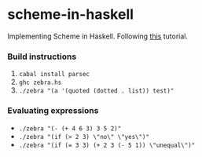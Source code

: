 # scheme-in-haskell

Implementing Scheme in Haskell. Following [this](https://en.wikibooks.org/wiki/Write_Yourself_a_Scheme_in_48_Hours) tutorial.

### Build instructions

1. `cabal install parsec`
2. `ghc zebra.hs`
3. `./zebra "(a '(quoted (dotted . list)) test)"`

### Evaluating expressions

- `./zebra "(- (+ 4 6 3) 3 5 2)"`
- `./zebra "(if (> 2 3) \"no\" \"yes\")"`
- `./zebra "(if (= 3 3) (+ 2 3 (- 5 1)) \"unequal\")"`

